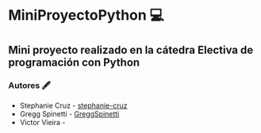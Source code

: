 # MiniProyectoPython 💻


## Mini proyecto realizado en la cátedra Electiva de programación con Python


### Autores 🖋

- Stephanie Cruz - [stephanie-cruz](https://github.com/stephanie-cruz)
- Gregg Spinetti - [GreggSpinetti](https://github.com/GreggSpinetti)
- Victor Vieira - [](https://github.com/)
